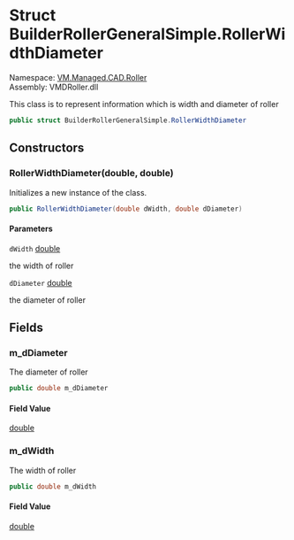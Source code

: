 # Struct BuilderRollerGeneralSimple.RollerWidthDiameter

Namespace: [VM.Managed.CAD.Roller](VM.Managed.CAD.Roller.md)  
Assembly: VMDRoller.dll  

This class is to represent information which is width and diameter of roller

```csharp
public struct BuilderRollerGeneralSimple.RollerWidthDiameter
```

## Constructors

### RollerWidthDiameter\(double, double\)

Initializes a new instance of the <xref href="VM.Managed.CAD.Roller.BuilderRollerGeneralSimple.RollerWidthDiameter" data-throw-if-not-resolved="false"></xref> class.

```csharp
public RollerWidthDiameter(double dWidth, double dDiameter)
```

#### Parameters

`dWidth` [double](https://learn.microsoft.com/dotnet/api/system.double)

the width of roller

`dDiameter` [double](https://learn.microsoft.com/dotnet/api/system.double)

the diameter of roller

## Fields

### m\_dDiameter

The diameter of roller

```csharp
public double m_dDiameter
```

#### Field Value

 [double](https://learn.microsoft.com/dotnet/api/system.double)

### m\_dWidth

The width of roller

```csharp
public double m_dWidth
```

#### Field Value

 [double](https://learn.microsoft.com/dotnet/api/system.double)


